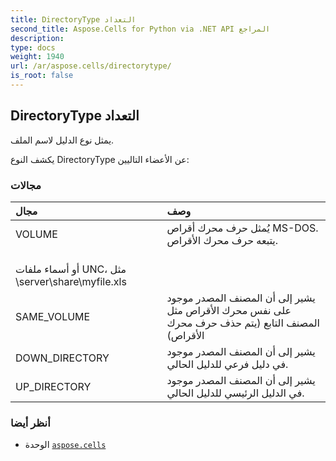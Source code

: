 ```yaml
---
title: DirectoryType التعداد
second_title: Aspose.Cells for Python via .NET API المراجع
description:
type: docs
weight: 1940
url: /ar/aspose.cells/directorytype/
is_root: false
---
```

##  DirectoryType التعداد
يمثل نوع الدليل لاسم الملف.



يكشف النوع DirectoryType عن الأعضاء التاليين:

###  مجالات
| مجال| وصف|
| :- | :- |
| VOLUME | يُمثل حرف محرك أقراص MS-DOS. يتبعه حرف محرك الأقراص.<br/> أو أسماء ملفات UNC، مثل \\server\share\myfile.xls|
| SAME_VOLUME | يشير إلى أن المصنف المصدر موجود على نفس محرك الأقراص مثل المصنف التابع (يتم حذف حرف محرك الأقراص)|
| DOWN_DIRECTORY | يشير إلى أن المصنف المصدر موجود في دليل فرعي للدليل الحالي.|
| UP_DIRECTORY | يشير إلى أن المصنف المصدر موجود في الدليل الرئيسي للدليل الحالي.|



###  أنظر أيضا
* الوحدة [`aspose.cells`](..)
